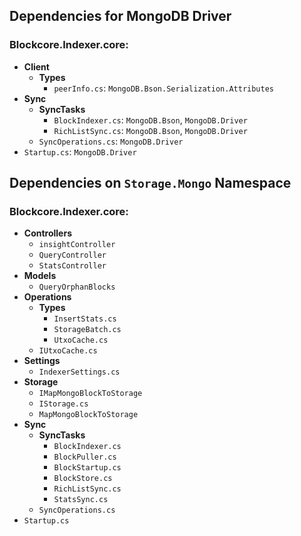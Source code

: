## Dependencies for MongoDB Driver

### Blockcore.Indexer.core:
- **Client**
  - **Types**
    - `peerInfo.cs`: `MongoDB.Bson.Serialization.Attributes`
- **Sync**
  - **SyncTasks**
    - `BlockIndexer.cs`: `MongoDB.Bson`, `MongoDB.Driver`
    - `RichListSync.cs`: `MongoDB.Bson`, `MongoDB.Driver`
  - `SyncOperations.cs`: `MongoDB.Driver`
- `Startup.cs`: `MongoDB.Driver`

## Dependencies on `Storage.Mongo` Namespace

### Blockcore.Indexer.core:
- **Controllers**
  - `insightController`
  - `QueryController`
  - `StatsController`
- **Models**
  - `QueryOrphanBlocks`
- **Operations**
  - **Types**
    - `InsertStats.cs`
    - `StorageBatch.cs`
    - `UtxoCache.cs`
  - `IUtxoCache.cs`
- **Settings**
  - `IndexerSettings.cs`
- **Storage**
  - `IMapMongoBlockToStorage`
  - `IStorage.cs`
  - `MapMongoBlockToStorage`
- **Sync**
  - **SyncTasks**
    - `BlockIndexer.cs`
    - `BlockPuller.cs`
    - `BlockStartup.cs`
    - `BlockStore.cs`
    - `RichListSync.cs`
    - `StatsSync.cs`
  - `SyncOperations.cs`
- `Startup.cs`
